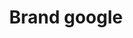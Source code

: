 ---
title: Brand google
tags: ["brand", "google", "search", "technology", "internet", "software", "services"]
icon: brand-google
svg: '<svg xmlns="http://www.w3.org/2000/svg" width="24" height="24" fill="none" viewBox="0 0 24 24" stroke-width="1.5" stroke-linecap="round" stroke-linejoin="round" stroke="currentColor"><path d="M20.944 10.97a9.065 9.065 0 0 1-1.4 5.93 9.004 9.004 0 0 1-4.831 3.69c-4.049 1.285-8.567-.536-10.607-4.276a9.068 9.068 0 0 1-.95-6.02C4.384 3.788 12.443.711 17.66 4.95l-2.655 2.4a5.532 5.532 0 0 0-6.34.235C6.834 8.987 6.06 11.46 6.763 13.662c.703 2.201 2.767 3.762 5.068 3.833 2.302.07 4.457-1.36 5.293-3.513H13V10.97h7.945Z"/></svg>'
---